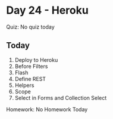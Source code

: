 Day 24 - Heroku
==============

Quiz: No quiz today

Today
--

1. Deploy to Heroku
1. Before Filters
1. Flash
1. Define REST
1. Helpers
1. Scope
1. Select in Forms and Collection Select

Homework: No Homework Today
